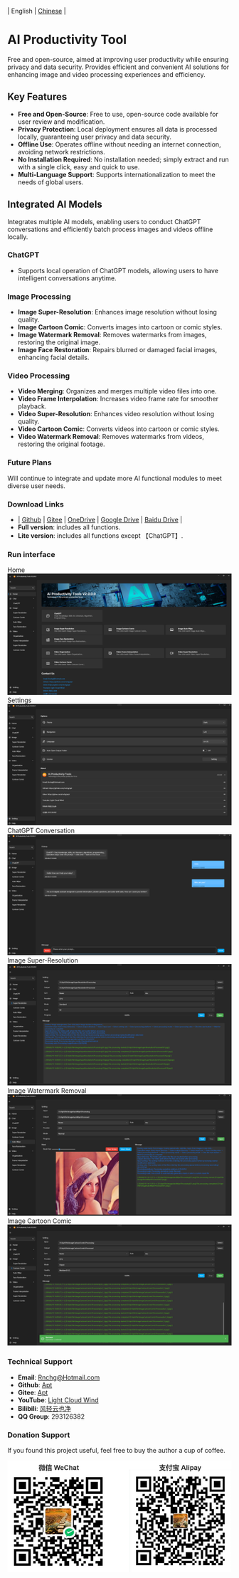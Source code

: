 | English | [Chinese](README.zh-CN.md) |

# AI Productivity Tool

Free and open-source, aimed at improving user productivity while ensuring privacy and data security. Provides efficient and convenient AI solutions for enhancing image and video processing experiences and efficiency.

## Key Features

- **Free and Open-Source**: Free to use, open-source code available for user review and modification.
- **Privacy Protection**: Local deployment ensures all data is processed locally, guaranteeing user privacy and data security.
- **Offline Use**: Operates offline without needing an internet connection, avoiding network restrictions.
- **No Installation Required**: No installation needed; simply extract and run with a single click, easy and quick to use.
- **Multi-Language Support**: Supports internationalization to meet the needs of global users.

## Integrated AI Models

Integrates multiple AI models, enabling users to conduct ChatGPT conversations and efficiently batch process images and videos offline locally.

### ChatGPT
- Supports local operation of ChatGPT models, allowing users to have intelligent conversations anytime.

### Image Processing
- **Image Super-Resolution**: Enhances image resolution without losing quality.
- **Image Cartoon Comic**: Converts images into cartoon or comic styles.
- **Image Watermark Removal**: Removes watermarks from images, restoring the original image.
- **Image Face Restoration**: Repairs blurred or damaged facial images, enhancing facial details.

### Video Processing
- **Video Merging**: Organizes and merges multiple video files into one.
- **Video Frame Interpolation**: Increases video frame rate for smoother playback.
- **Video Super-Resolution**: Enhances video resolution without losing quality.
- **Video Cartoon Comic**: Converts videos into cartoon or comic styles.
- **Video Watermark Removal**: Removes watermarks from videos, restoring the original footage.

### Future Plans
Will continue to integrate and update more AI functional modules to meet diverse user needs.

### Download Links
- | [Github](https://github.com/rnchg/Apt/releases/latest) | [Gitee](https://gitee.com/rnchg/apt/releases/latest) | [OneDrive](https://1drv.ms/f/c/15624ff2496d1e5b/Es9JrjwhI-VAh_nr-bOZDa4BnDgox1S-huJFOmpS-nKC7g?e=MULiHJ) | [Google Drive](https://drive.google.com/drive/folders/1o-SxxA2oAKjQkh-X83TN_zHjHIvOBe0V?usp=sharing) | [Baidu Drive](https://pan.baidu.com/s/1I_DwtX15492z6B6ZHDhJ-Q?pwd=1234) |
- **Full version**: includes all functions.
- **Lite version**: includes all functions except 【ChatGPT】.

### Run interface
Home
![Home](.Assets/en-US.01.png)
Settings
![Setting](.Assets/en-US.11.png)
ChatGPT Conversation
![ChatGPT](.Assets/en-US.21.png)
Image Super-Resolution
![Image Super Resolution](.Assets/en-US.31.png)
Image Watermark Removal
![Image Auto Wipe](.Assets/en-US.41.png)
Image Cartoon Comic
![Image Cartoon Comic](.Assets/en-US.51.png)

### Technical Support
- **Email**: [Rnchg@Hotmail.com](mailto:Rnchg@Hotmail.com)
- **Github**: [Apt](https://github.com/rnchg/Apt)
- **Gitee**: [Apt](https://gitee.com/rnchg/apt)
- **YouTube**: [Light Cloud Wind](https://www.youtube.com/channel/UC1kFNUUyXzN2TJ2L1oS0amg)
- **Bilibili**: [风轻云也净](https://space.bilibili.com/478375442)
- **QQ Group**: 293126382

### Donation Support
If you found this project useful, feel free to buy the author a cup of coffee.

![Donation Support](.Assets/Pay.png)